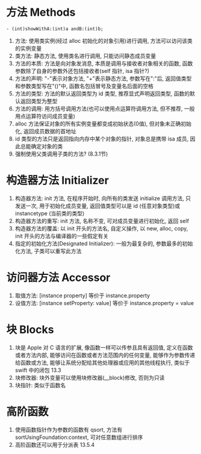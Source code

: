 # 方法 Methods

`- (int)showWithA:(int)a andB:(int)b;`

1. 方法: 使用类实例(经过 alloc 初始化的对象引用)进行调用, 方法可以访问该类的实例变量
2. 类方法: 静态方法, 使用类名进行调用, 只能访问静态成员变量
3. 方法的本质: 方法是向对象发消息, 本质是调用与接收者对象相关的函数, 函数参数除了自身的参数外还包括接收者(self 指针, isa 指针?)
4. 方法的声明: "-"表示对象方法, "+"表示静态方法, 参数写在":"后, 返回值类型和参数类型写在"()"中, 函数名包括冒号及变量名后面的空格
5. 方法的类型: 方法的默认返回类型为 id 类型, 推荐显式声明返回类型, 函数的默认返回类型为整型
6. 方法的调用: 用方括号调用方法(也可以使用点运算符调用方法, 但不推荐, 一般用点运算符访问成员变量)
7. alloc 方法保证对象的所有实例变量都变成初始状态(0值), 但对象未正确初始化, 返回成员数据的首地址
8. id 类型的方法只是返回指向内存中某个对象的指针, 对象总是携带 isa 成员, 因此总能确定对象的类
9. 强制使用父类调用子类的方法? (8.3.1节)

# 构造器方法 Initializer

1. 构造器方法: init 方法, 在程序开始时, 向所有的类发送 initialize 调用方法, 只发送一次, 用于初始化成员变量, 返回值类型可以是 id (任意对象类型)或 instancetype (当前类的类型)
2. 构造器方法的重写: init 方法, 名称不变, 可对成员变量进行初始化, 返回 self
3. 构造器方法的覆盖: 以 init 开头的方法名, 自定义操作, 以 new, alloc, copy, init 开头的方法与编译器的一些假定有关
4. 指定的初始化方法(Designated Initializer): 一般为最复杂的, 参数最多的初始化方法, 子类可以重写此方法

# 访问器方法 Accessor

1. 取值方法: [instance property] 等价于 instance.property
2. 设值方法: [instance setProperty: value] 等价于 instance.property = value

# 块 Blocks

1. 块是 Apple 对 C 语言的扩展, 像函数一样可以传参且具有返回值, 定义在函数或者方法内部, 能够访问在函数或者方法范围内的任何变量, 能够作为参数传递给函数或方法, 能够让系统分配给其他处理器或应用的其他线程执行, 类似于 swift 中的闭包 13.3
3. 块修改器: 块外变量可以使用块修改器(\_\_block)修改, 否则为只读
5. 块指针: 类似于函数名

# 高阶函数

1. 使用函数指针作为参数的函数有 qsort, 方法有 sortUsingFoundation:context, 可对任意数组进行排序
2. 高阶函数还可以用于分派表 13.5.4
